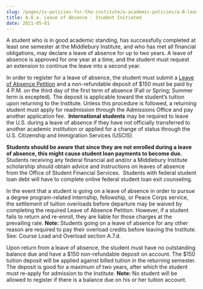 ```yaml
---
slug: /pages/iv-policies-for-the-institute/a-academic-policies/a-8-leaves-of-absence-withdrawal-suspension-expulsion-and-graduation/a-8-a-leave-of-absence-student-initiated
title: A.8.a. Leave of Absence - Student Initiated
date: 2021-05-01
---
```

A student who is in good academic standing, has successfully completed at least one semester at the Middlebury Institute, and who has met all financial obligations, may declare a leave of absence for up to two years. A leave of absence is approved for one year at a time, and the student must request an extension to continue the leave into a second year.

In order to register for a leave of absence, the student must submit a [Leave of Absence Petition](https://www.middlebury.edu/institute/sites/www.middlebury.edu.institute/files/2019-09/leave_of_absence_petition--eFillable.pdf?fv=TsilFBL8) and a non-refundable deposit of $150 must be paid by 4 P.M. on the third day of the first term of absence (Fall or Spring; Summer term is excepted). The deposit is applicable toward the student’s tuition upon returning to the Institute. Unless this procedure is followed, a returning student must apply for readmission through the Admissions Office and pay another application fee.  **International students** may be required to leave the U.S. during a leave of absence if they have not officially transferred to another academic institution or applied for a change of status through the U.S. Citizenship and Immigration Services (USCIS).

**Students should be aware that since they are not enrolled during a leave of absence, this might cause student loan payments to become due.** Students receiving any federal financial aid and/or a Middlebury Institute scholarship should obtain advice and instructions on leaves of absence from the Office of Student Financial Services.  Students with federal student loan debt will have to complete online federal student loan exit counseling. 

In the event that a student is going on a leave of absence in order to pursue a degree program-related internship, fellowship, or Peace Corps service, the settlement of tuition overloads before departure may be waived by completing the required Leave of Absence Petition. However, if a student fails to return and re-enroll, they are liable for those charges at the prevailing rate. **Note:** Students going on a leave of absence for any other reason are required to pay their overload credits before leaving the Institute. See: Course Load and Overload section A.7.d.

Upon return from a leave of absence, the student must have no outstanding balance due and have a $150 non-refundable deposit on account. The $150 tuition deposit will be applied against billed tuition in the returning semester. The deposit is good for a maximum of two years, after which the student must re-apply for admission to the Institute. **Note:** No student will be allowed to register if there is a balance due on his or her tuition account.
